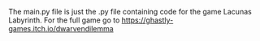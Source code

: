 The main.py file is just the .py file containing code for the game Lacunas Labyrinth. For the full game go to https://ghastly-games.itch.io/dwarvendilemma
